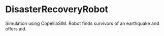 # DisasterRecoveryRobot
Simulation using CopelliaSIM. Robot finds survivors of an earthquake and offers aid.

